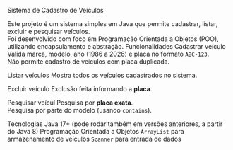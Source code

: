  Sistema de Cadastro de Veículos

Este projeto é um sistema simples em Java que permite cadastrar, listar, excluir e pesquisar veículos.  
Foi desenvolvido com foco em Programação Orientada a Objetos (POO), utilizando encapsulamento e abstração.
Funcionalidades
Cadastrar veículo 
Valida marca, modelo, ano (1986 a 2026) e placa no formato `ABC-123`.  
Não permite cadastro de veículos com placa duplicada.  

Listar veículos 
Mostra todos os veículos cadastrados no sistema.  

Excluir veículo 
Exclusão feita informando a **placa**.  

Pesquisar veícul 
Pesquisa por **placa exata**.  
 Pesquisa por parte do modelo (usando `contains`).  

Tecnologias
Java 17+ (pode rodar também em versões anteriores, a partir do Java 8)
Programação Orientada a Objetos
`ArrayList` para armazenamento de veículos
`Scanner` para entrada de dados
